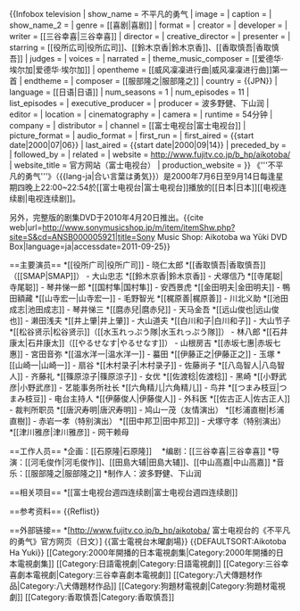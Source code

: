 {{Infobox television
| show_name            = 不平凡的勇气
| image                = <!-- include ALT text per [[WP:ALT|WP:ALT]] guideline -->
| caption              = 
| show_name_2          = 
| genre                = [[喜剧|喜剧]]
| format               = 
| creator              = 
| developer            = 
| writer               = [[三谷幸喜|三谷幸喜]]
| director             = 
| creative_director    = 
| presenter            = 
| starring             = [[役所広司|役所広司]]、[[鈴木京香|鈴木京香]]、[[香取慎吾|香取慎吾]]
| judges               = 
| voices               = 
| narrated             = 
| theme_music_composer = [[爱德华·埃尔加|爱德华·埃尔加]]
| opentheme            = [[威风凜凜进行曲|威风凜凜进行曲]]第一首
| endtheme             = 
| composer             = [[服部隆之|服部隆之]]
| country              = {{JPN}}
| language             = [[日语|日语]]
| num_seasons          = 1
| num_episodes         = 11
| list_episodes        = 
| executive_producer   = 
| producer             = 波多野健、下山润
| editor               = 
| location             = 
| cinematography       = 
| camera               = 
| runtime              = 54分钟
| company              = 
| distributor          = 
| channel              = [[富士电视台|富士电视台]]
| picture_format       = 
| audio_format         = 
| first_run            = 
| first_aired          = {{start date|2000|07|06}}
| last_aired           = {{start date|2000|09|14}}
| preceded_by          = 
| followed_by          = 
| related              = 
| website              = http://www.fujitv.co.jp/b_hp/aikotoba/
| website_title        = 官方网站（富士电视台）
| production_website   = 
}}
《'''不平凡的勇气'''》（{{lang-ja|合い言葉は勇気}}）是2000年7月6日至9月14日每逢星期四晚上22:00~22:54於[[富士电视台|富士电视台]]播放的[[日本|日本]][[电视连续剧|电视连续剧]]。

另外，完整版的剧集DVD于2010年4月20日推出。<ref>{{cite web|url=http://www.sonymusicshop.jp/m/item/itemShw.php?site=S&cd=ANSB000005921|title=Sony Music Shop: Aikotoba wa Yūki DVD Box|language=ja|accessdate=2011-09-25}}</ref>

==主要演员==
*[[役所广司|役所广司]] - 晓仁太郎
*[[香取慎吾|香取慎吾]]（[[SMAP|SMAP]]） - 大山忠志
*[[鈴木京香|鈴木京香]] - 犬塚信乃
*[[寺尾聪|寺尾聪]] - 琴井悌一郎
*[[国村隼|国村隼]] - 安西景虎
*[[金田明夫|金田明夫]] - 鴨田額藏
*[[山寺宏一|山寺宏一]] - 毛野智光
*[[梶原善|梶原善]] - 川北义助
*[[池田成志|池田成志]] - 琴井悌三
*[[麿赤兒|麿赤兒]] - 天马金吾
*[[远山俊也|远山俊也]] - 濑田浅夫
*[[井上肇|井上肇]] - 大山道夫
*[[白川和子|白川和子]] - 大山节子
*[[松谷贤示|松谷贤示]]（[[水玉れっぷう隊|水玉れっぷう隊]]） - 林八郎
*[[石井康太|石井康太]]（[[やるせなす|やるせなす]]） - 山根房吉
*[[赤坂七惠|赤坂七惠]] - 宮田音弥
*[[温水洋一|温水洋一]] - 蟇田
*[[伊藤正之|伊藤正之]] - 玉塚
*[[山崎一|山崎一]] - 扇谷
*[[木村录子|木村录子]] - 佐藤尚子
*[[八岛智人|八岛智人]] - 齐藤礼
*[[篠原涼子|篠原涼子]] - 女优
*[[佐渡稔|佐渡稔]] - 黑崎
*[[小野武彦|小野武彦]] - 艺能事务所社长
*[[六角精儿|六角精儿]] - 鸟井
*[[つまみ枝豆|つまみ枝豆]] - 电台主持人
*[[伊藤俊人|伊藤俊人]] - 外科医
*[[佐古正人|佐古正人]] - 裁判所职员
*[[唐沢寿明|唐沢寿明]] - 鸠山一茂（友情演出）
*[[杉浦直樹|杉浦直樹]] - 赤岩一孝（特别演出）
*[[田中邦卫|田中邦卫]] - 犬塚守孝（特别演出）
*[[津川雅彦|津川雅彦]] - 网干赖母

==工作人员==
*企画：[[石原隆|石原隆]]　
*编剧：[[三谷幸喜|三谷幸喜]]
*导演：[[河毛俊作|河毛俊作]]、[[田島大辅|田島大辅]]、[[中山高嘉|中山高嘉]]
*音乐：[[服部隆之|服部隆之]]
*制作人：波多野健、下山润

==相关项目==
*[[富士电视台週四连续剧|富士电视台週四连续剧]]

==参考资料==
{{Reflist}}

==外部链接==
*[http://www.fujitv.co.jp/b_hp/aikotoba/ 富士电视台的《不平凡的勇气》官方网页（日文）]
{{富士電視台木曜劇場}}
{{DEFAULTSORT:Aikotoba Ha Yuki}}
[[Category:2000年開播的日本電視劇集|Category:2000年開播的日本電視劇集]]
[[Category:日語電視劇|Category:日語電視劇]]
[[Category:三谷幸喜劇本電視劇|Category:三谷幸喜劇本電視劇]]
[[Category:八犬傳題材作品|Category:八犬傳題材作品]]
[[Category:狗題材電視劇|Category:狗題材電視劇]]
[[Category:香取慎吾|Category:香取慎吾]]